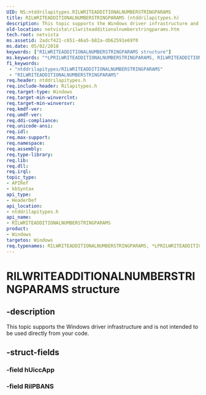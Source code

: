 ```yaml
---
UID: NS:ntddrilapitypes.RILWRITEADDITIONALNUMBERSTRINGPARAMS
title: RILWRITEADDITIONALNUMBERSTRINGPARAMS (ntddrilapitypes.h)
description: This topic supports the Windows driver infrastructure and is not intended to be used directly from your code.
old-location: netvista\rilwriteadditionalnumberstringparams.htm
tech.root: netvista
ms.assetid: 2adcf421-c651-46a5-b82a-db62591e69f0
ms.date: 05/02/2018
keywords: ["RILWRITEADDITIONALNUMBERSTRINGPARAMS structure"]
ms.keywords: "*LPRILWRITEADDITIONALNUMBERSTRINGPARAMS, RILWRITEADDITIONALNUMBERSTRINGPARAMS, RILWRITEADDITIONALNUMBERSTRINGPARAMS structure [Network Drivers Starting with Windows Vista], netvista.rilwriteadditionalnumberstringparams, ntddrilapitypes/RILWRITEADDITIONALNUMBERSTRINGPARAMS"
f1_keywords:
 - "ntddrilapitypes/RILWRITEADDITIONALNUMBERSTRINGPARAMS"
 - "RILWRITEADDITIONALNUMBERSTRINGPARAMS"
req.header: ntddrilapitypes.h
req.include-header: Rilapitypes.h
req.target-type: Windows
req.target-min-winverclnt: 
req.target-min-winversvr: 
req.kmdf-ver: 
req.umdf-ver: 
req.ddi-compliance: 
req.unicode-ansi: 
req.idl: 
req.max-support: 
req.namespace: 
req.assembly: 
req.type-library: 
req.lib: 
req.dll: 
req.irql: 
topic_type:
- APIRef
- kbSyntax
api_type:
- HeaderDef
api_location:
- ntddrilapitypes.h
api_name:
- RILWRITEADDITIONALNUMBERSTRINGPARAMS
product:
- Windows
targetos: Windows
req.typenames: RILWRITEADDITIONALNUMBERSTRINGPARAMS, *LPRILWRITEADDITIONALNUMBERSTRINGPARAMS
---
```


# RILWRITEADDITIONALNUMBERSTRINGPARAMS structure


## -description


This topic supports the Windows driver infrastructure and is not intended to be used directly from your code.


## -struct-fields




### -field hUiccApp


### -field RilPBANS

